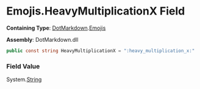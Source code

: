 # Emojis\.HeavyMultiplicationX Field

**Containing Type**: [DotMarkdown](../../README.md)\.[Emojis](../README.md)

**Assembly**: DotMarkdown\.dll

```csharp
public const string HeavyMultiplicationX = ":heavy_multiplication_x:"
```

### Field Value

System\.[String](https://docs.microsoft.com/en-us/dotnet/api/system.string)